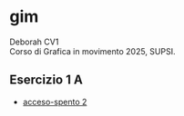 # gim

Deborah CV1  
Corso di Grafica in movimento 2025, SUPSI.  


##  Esercizio 1 A

- [acceso-spento 2](https://debysalmi.github.io/gim/Esercizio_1A/acceso_spento_2.html)

